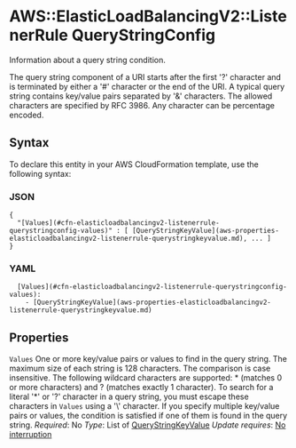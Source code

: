 # AWS::ElasticLoadBalancingV2::ListenerRule QueryStringConfig<a name="aws-properties-elasticloadbalancingv2-listenerrule-querystringconfig"></a>

Information about a query string condition\.

The query string component of a URI starts after the first '?' character and is terminated by either a '\#' character or the end of the URI\. A typical query string contains key/value pairs separated by '&' characters\. The allowed characters are specified by RFC 3986\. Any character can be percentage encoded\.

## Syntax<a name="aws-properties-elasticloadbalancingv2-listenerrule-querystringconfig-syntax"></a>

To declare this entity in your AWS CloudFormation template, use the following syntax:

### JSON<a name="aws-properties-elasticloadbalancingv2-listenerrule-querystringconfig-syntax.json"></a>

```
{
  "[Values](#cfn-elasticloadbalancingv2-listenerrule-querystringconfig-values)" : [ [QueryStringKeyValue](aws-properties-elasticloadbalancingv2-listenerrule-querystringkeyvalue.md), ... ]
}
```

### YAML<a name="aws-properties-elasticloadbalancingv2-listenerrule-querystringconfig-syntax.yaml"></a>

```
  [Values](#cfn-elasticloadbalancingv2-listenerrule-querystringconfig-values):
    - [QueryStringKeyValue](aws-properties-elasticloadbalancingv2-listenerrule-querystringkeyvalue.md)
```

## Properties<a name="aws-properties-elasticloadbalancingv2-listenerrule-querystringconfig-properties"></a>

`Values`  <a name="cfn-elasticloadbalancingv2-listenerrule-querystringconfig-values"></a>
One or more key/value pairs or values to find in the query string\. The maximum size of each string is 128 characters\. The comparison is case insensitive\. The following wildcard characters are supported: \* \(matches 0 or more characters\) and ? \(matches exactly 1 character\)\. To search for a literal '\*' or '?' character in a query string, you must escape these characters in `Values` using a '\\' character\.
If you specify multiple key/value pairs or values, the condition is satisfied if one of them is found in the query string\.
*Required*: No
*Type*: List of [QueryStringKeyValue](aws-properties-elasticloadbalancingv2-listenerrule-querystringkeyvalue.md)
*Update requires*: [No interruption](https://docs.aws.amazon.com/AWSCloudFormation/latest/UserGuide/using-cfn-updating-stacks-update-behaviors.html#update-no-interrupt)
